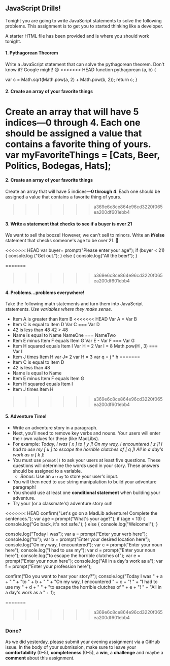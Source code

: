 ## JavaScript Drills!

Tonight you are going to write JavaScript statements to solve the following problems. This assignment is to get you to started thinking like a developer.

A starter HTML file has been provided and is where you should work tonight.

#### 1. Pythagorean Theorem
Write a JavaScript statement that can solve the pythagorean theorem.
Don't know it? Google might! :smile:
<<<<<<< HEAD
function pythagorean (a, b) {

var c = Math.sqrt(Math.pow(a, 2) + Math.pow(b, 2));
return c;
}

#### 2. Create an array of your favorite things
Create an array that will have 5 indices—**0 through 4**. Each one should be assigned a value that contains a favorite thing of yours.
var myFavoriteThings = [Cats, Beer, Politics, Bodegas, Hats];
=======

#### 2. Create an array of your favorite things
Create an array that will have 5 indices—**0 through 4**. Each one should be assigned a value that contains a favorite thing of yours.
>>>>>>> a369e6c8ce864e96cd3220f065ea200df601ebb4

#### 3. Write a statement that checks to see if a buyer is over 21
We want to sell the booze! However, we can't sell to minors. Write an **if/else** statement that checks someone's age to be over 21. :beer:

<<<<<<< HEAD
var buyer= prompt("Please enter your age");
    if (buyer < 21) {
        console.log ("Get out.");
    }
    else {
        console.log("All the beer!");
    }

=======
>>>>>>> a369e6c8ce864e96cd3220f065ea200df601ebb4
#### 4. Problems...problems everywhere!
Take the following math statements and turn them into JavaScript statements. *Use variables where they make sense.*

- Item A is greater than Item B
<<<<<<< HEAD
Var A > Var B
- Item C is equal to Item D
Var C === Var D
- 42 is less than 48
42 > 48
- Name is equal to Name
NameOne === NameTwo
- Item E minus Item F equals Item G
Var E - Var F === Var G
- Item H squared equals Item I
Var H = 2
Var I = 8
Math.pow(H , 3) === Var I
- Item J times Item H
var J= 2
var H = 3
var q = j * h
=======
- Item C is equal to Item D
- 42 is less than 48
- Name is equal to Name
- Item E minus Item F equals Item G
- Item H squared equals Item I
- Item J times Item H
>>>>>>> a369e6c8ce864e96cd3220f065ea200df601ebb4

#### 5. Adventure Time!
- Write an adventure story in a paragraph.
- Next, you'll need to remove key verbs and nouns. Your users will enter their own values for these (like MadLibs).
- For example: _Today, I was [  x  ] to [  y  ]! On my way, I encountered [  z  ]! I had to use my [  u  ] to escape the horrible clutches of [  q  ]! All in a day's work as a [  k  ]!_
- You must use `prompt()` to ask your users at least five questions. These questions will determine the words used in your story. These answers should be assigned to a variable.
  - *Bonus*: Use an `array` to store your user's input.
- You will then need to use string manipulation to build your adventure paragraph!
- You should use at least one **conditional statement** when building your adventure.
- Try your (or a classmate's) adventure story out!

<<<<<<< HEAD
confirm("Let's go on a MadLib adventure! Complete the sentences.");
    var age = prompt("What's your age?");
if (age < 13) {
    console.log("Go back, it's not safe.");
}
else {
    console.log("Welcome!");
}

console.log("Today I was");
    var a = prompt("Enter your verb here");
console.log("to");
    var b = prompt("Enter your desired location here");
console.log("On my way, I encountered");
    var c = prompt("Enter your noun here");
console.log("I had to use my");
    var d = prompt("Enter your noun here");
console.log("to escape the horrible clutches of");
    var e = prompt("Enter your noun here");
console.log("All in a day's work as a");
    var f = prompt("Enter your profession here");

confirm("Do you want to hear your story?");
    console.log("Today I was " + a + " " +
    "to "  + b + " " + "On my way, I encountered "  + c + "! " + "I had to use my "  + d + " " + "to escape the horrible clutches of " + e + "! "  + "All in a day's work as a " + f);




=======
>>>>>>> a369e6c8ce864e96cd3220f065ea200df601ebb4
### Done?
As we did yesterday, please submit your evening assignment via a GitHub issue. In the body of your submission, make sure to leave your **comfortability** (0–5), **completeness** (0–5), a **win**, a **challenge** and maybe a **comment** about this assignment.
